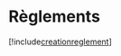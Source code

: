 # Règlements

[!include[creationreglement](reglements.creationreglement.autogen.md)]































































































































